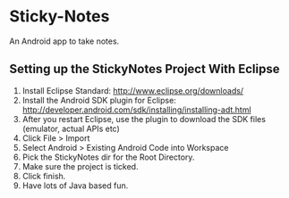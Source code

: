Sticky-Notes
============

An Android app to take notes.

Setting up the StickyNotes Project With Eclipse
-----------------------------------------------
 1. Install Eclipse Standard: http://www.eclipse.org/downloads/
 2. Install the Android SDK plugin for Eclipse: http://developer.android.com/sdk/installing/installing-adt.html
 3. After you restart Eclipse, use the plugin to download the SDK files (emulator, actual APIs etc)
 4. Click File > Import
 5. Select Android > Existing Android Code into Workspace
 6. Pick the StickyNotes dir for the Root Directory.
 7. Make sure the project is ticked.
 8. Click finish.
 9. Have lots of Java based fun.
